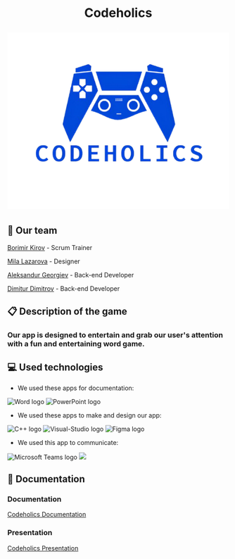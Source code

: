 <h1 align="center"> Codeholics
<p align="center"> <img src="assets/logo-codeholics.png"/>


## 🏢 Our team
<p><a href="https://github.com/BDKirov23">Borimir Kirov</a> - Scrum Trainer</p>
<p><a href="https://github.com/MKLazarova23">Mila Lazarova</a> - Designer</p>
<p><a href="https://github.com/alk09">Aleksandur Georgiev</a> - Back-end Developer</p>
<p><a href="https://github.com/DSDimitrov23">Dimitur Dimitrov</a> - Back-end Developer</p>

## 📋 Description of the game
### Our app is designed to entertain and grab our user's attention with a fun and entertaining word game.

## 💻 Used technologies
- We used these apps for documentation:
<p align="left">
<p>
<img src="https://cdn.worldvectorlogo.com/logos/word-1.svg" alt="Word logo" width=48px>
<img src="https://cdn.worldvectorlogo.com/logos/powerpoint-2.svg" alt="PowerPoint logo" width=48px>
   </p>
</p>

- We used these apps to make and design our app:
<p align="left">
<p>
<img src="https://cdn.worldvectorlogo.com/logos/c.svg" alt="C++ logo" width=48px>
  <img src="https://cdn.worldvectorlogo.com/logos/visual-studio-2013.svg" alt="Visual-Studio logo" width=48px>
<img src="https://cdn.worldvectorlogo.com/logos/figma-5.svg" alt="Figma logo" width=80px>
     </p>
</p>

- We used this app to communicate:
<p align="left">
<p>
    <img src="https://cdn.worldvectorlogo.com/logos/microsoft-teams-1.svg" alt="Microsoft Teams logo" width=48px>
   <img src="https://www.google.com/url?sa=i&url=https%3A%2F%2Fwww.cleanpng.com%2Fpng-github-computer-icons-node-js-circle-pack-1359496%2F&psig=AOvVaw17I6qit4W_DTTbLLlrTazs&ust=1732710437335000&source=images&cd=vfe&opi=89978449&ved=0CBQQjRxqFwoTCJi8yMT_-YkDFQAAAAAdAAAAABAR" width=48px>
 </p>
</p>

## 📃 Documentation <a name="docs"></a>

###  Documentation

[Codeholics Documentation](https://github.com/alk09/Codeholics/blob/main/docs/Codeholics-documentation.docx)

### Presentation

[Codeholics Presentation](https://github.com/alk09/Codeholics/blob/main/docs/CODEHOLICS-presentation.pptx)

